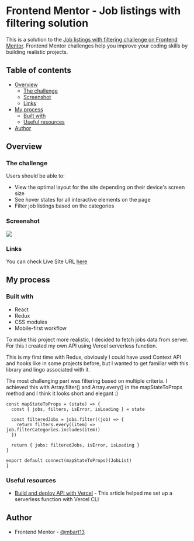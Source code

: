 # Frontend Mentor - Job listings with filtering solution

This is a solution to the [Job listings with filtering challenge on Frontend Mentor](https://www.frontendmentor.io/challenges/job-listings-with-filtering-ivstIPCt). Frontend Mentor challenges help you improve your coding skills by building realistic projects.

## Table of contents

- [Overview](#overview)
  - [The challenge](#the-challenge)
  - [Screenshot](#screenshot)
  - [Links](#links)
- [My process](#my-process)
  - [Built with](#built-with)
  - [Useful resources](#useful-resources)
- [Author](#author)

## Overview

### The challenge

Users should be able to:

- View the optimal layout for the site depending on their device's screen size
- See hover states for all interactive elements on the page
- Filter job listings based on the categories

### Screenshot

![](./screenshot.jpg)


### Links

You can check Live Site URL [here](https://static-job-listings-mbart13.vercel.app/)

## My process

### Built with

- React
- Redux
- CSS modules
- Mobile-first workflow

To make this project more realistic, I decided to fetch jobs data from server. For this I created my own API using Vercel serverless function.

This is my first time with Redux, obviously I could have used Context API and hooks like in some projects before, but I wanted to get familiar with this library and lingo associated with it. 

The most challenging part was filtering based on multiple criteria. I achieved this with Array.filter() and Array.every() in the mapStateToProps method and I think it looks short and elegant :)

```
const mapStateToProps = (state) => {
  const { jobs, filters, isError, isLoading } = state

  const filteredJobs = jobs.filter((job) => {
    return filters.every((item) => job.filterCategories.includes(item))
  })

  return { jobs: filteredJobs, isError, isLoading }
}

export default connect(mapStateToProps)(JobList)
}
```

### Useful resources

- [Build and deploy API with Vercel](https://frontend-devops.com/blog/build-deploy-a-vercel-api) - This article helped me set up a serverless function with Vercel CLI


## Author

- Frontend Mentor - [@mbart13](https://www.frontendmentor.io/profile/mbart13)

